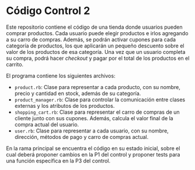 # Código Control 2

Este repositorio contiene el código de una tienda donde usuarios pueden comprar productos. Cada usuario puede elegir productos e irlos agregando a su carro de compras. Además, se podrán activar cupones para cada categoría de productos, los que aplicarán un pequeño descuento sobre el valor de los productos de esa categoría. Una vez que un usuario completa su compra, podrá hacer *checkout* y pagar por el total de los productos en el carrito. 

El programa contiene los siguientes archivos:

* `product.rb`: Clase para representar a cada producto, con su nombre, precio y cantidad en stock, además de su categoría.
* `product_manager.rb`: Clase para controlar la comunicación entre clases externas y los atributos de los productos.
* `shopping_cart.rb`: Clase para representar el carro de compras de un cliente junto con sus cupones. Además, calcula el valor final de la compra actual del usuario.
* `user.rb`: Clase para representar a cada usuario, con su nombre, dirección, métodos de pago y carro de compras actual.

En la rama principal se encuentra el código en su estado inicial, sobre el cual deberá proponer cambios en la P1 del control y proponer tests para una función específica en la P3 del control.
